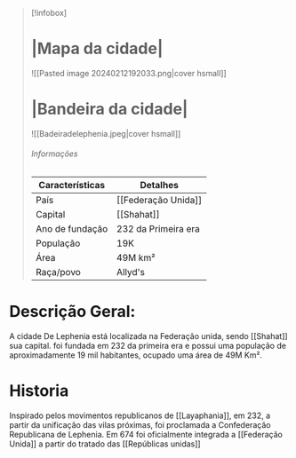 > [!infobox]
> #  |Mapa da cidade|
> ![[Pasted image 20240212192033.png|cover hsmall]]
> #  |Bandeira da cidade|
> ![[Badeiradelephenia.jpeg|cover hsmall]]
> ###### Informações
> | Características| Detalhes |
> | ---- | ---- |
> | País | [[Federação Unida]] |
> | Capital | [[Shahat]] |
> | Ano de fundação| 232 da Primeira era |
> | População | 19K |
> | Área | 49M km²
> | Raça/povo | Allyd's |
# **Descrição Geral:** 
A cidade De Lephenia está localizada na Federação unida, sendo [[Shahat]] sua capital. foi fundada em 232 da primeira era e possui uma população de aproximadamente 19 mil habitantes, ocupado uma área de 49M Km². 
# **Historia**
Inspirado pelos movimentos republicanos de [[Layaphania]], em 232, a partir da unificação das vilas próximas, foi proclamada a Confederação Republicana de Lephenia.
Em 674 foi oficialmente integrada a [[Federação Unida]] a partir do tratado das [[Repúblicas unidas]]